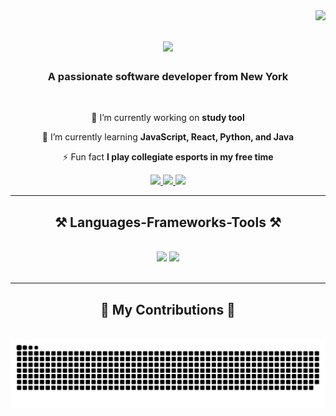 <img align="right" src="https://visitor-badge.laobi.icu/badge?page_id=rcng81.rcng81" />

<h1 align ="center">
  <img src="https://readme-typing-svg.herokuapp.com/?font=Righteous&size=35&center=true&vCenter=true&width=500&height=70&duration=4000&lines=Hi+There!+👋;+I'm+Russell+Ng!;" />
</h1>

<h3 align="center">A passionate software developer from New York</h3>

<br/>

<div align="center">

🔭 I’m currently working on **study tool**

🌱 I’m currently learning **JavaScript, React, Python, and Java**

⚡ Fun fact **I play collegiate esports in my free time**

</div>

<div align="center"> 
  <a href="mailto:rn95866n@pace.edu">
    <img src="https://img.shields.io/badge/Gmail-333333?style=for-the-badge&logo=gmail&logoColor=red" />
  </a>
  <a href="https://www.linkedin.com/in/russell-cng/" target="_blank">
    <img src="https://img.shields.io/badge/LinkedIn-0077B5?style=for-the-badge&logo=linkedin&logoColor=white" target="_blank" />
  </a>
  <a href="https://github.com/rcng81 target="_blank">
     <img src="https://img.shields.io/badge/Portfolio-FF5722?style=for-the-badge&logo=todoist&logoColor=white" target="_blank" /> <!-- sqlite, safari, google-chrome are other good icon options -->
  </a>
</div>

 <hr/>

 <h2 align="center">⚒️ Languages-Frameworks-Tools ⚒️</h2>
<br/>
<div align="center">
  <img src="https://skillicons.dev/icons?i=html,css,vscode,github,git" />
  <img src="https://skillicons.dev/icons?i=python,javascript,java" /><br>
</div>

<br/>
<hr/>

<div align="center">
  <h2>🐍 My Contributions 🐍</h2>
  <br>
  <img alt="snake eating my contributions" src="https://raw.githubusercontent.com/salesp07/salesp07/output/github-contribution-grid-snake.svg" />
  
  <br/><br/><br/>
</div>




 
